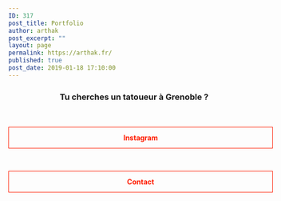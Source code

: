 ```yaml
---
ID: 317
post_title: Portfolio
author: arthak
post_excerpt: ""
layout: page
permalink: https://arthak.fr/
published: true
post_date: 2019-01-18 17:10:00
---
```

<!-- wp:html /-->

<!-- wp:html -->
<div class="row">
<div class="col-12">
<h3 style="line-height: 1.5em;"><center><b>Tu cherches un tatoueur à Grenoble ?</b></a></p>
</div>
<div class="col-sm-6">
<style data-emotion-css="1tgpsiod">.css-1tgpsiod{display:inline-block;border-style:solid;border-width:1px;text-align:center;text-shadow:none;-webkit-transition:color 0.2s linear,background 0.2s linear,border-color 0.2s linear, text-shadow 0.2s linear;transition:color 0.2s linear,background 0.2s linear,border-color 0.2s linear, text-shadow 0.2s linear;-webkit-text-decoration:none;text-decoration:none !important;width:100%;font-weight:bold;padding:12px;background:transparent;}.css-1tgpsio,.css-1tgpsio:focus,.css-1tgpsio:active{border-color:rgb(0,0,0);color:rgb(0,0,0);}.css-1tgpsio:hover{background-color:rgb(0,0,0);color:rgba(255,255,255,1);}</style>
<p> </p>
<p><a class="lp-button-react w-f43c6fc8-825a-d518-6fbb-2d41d1b5c9eb lp-button-react--full is-bold lp-button-react--small lp-button-react--line font-scale-8 line-height-scale-3 css-1tgpsio" contenteditable="false" href="https://instagram.com/arthak" target="_top" rel="noopener noreferrer" data-widget-link="true" data-link-type="external">Instagram</a></style>
</div>
<div class="col-sm-6">
<style data-emotion-css="1tgpsio">.css-1tgpsio{display:inline-block;border-style:solid;border-width:1px;text-align:center;text-shadow:none;-webkit-transition:color 0.2s linear,background 0.2s linear,border-color 0.2s linear, text-shadow 0.2s linear;transition:color 0.2s linear,background 0.2s linear,border-color 0.2s linear, text-shadow 0.2s linear;-webkit-text-decoration:none;text-decoration:none !important;width:100%;font-weight:bold;padding:12px;background:transparent;}.css-1tgpsio,.css-1tgpsio:focus,.css-1tgpsio:active{border-color:rgb(255,28,0);color:rgb(255,28,0);}.css-1tgpsio:hover{background-color:rgb(255,28,0);color:rgba(255,255,255,1);}</style>
<p> </p>
<p><a class="lp-button-react w-f43c6fc8-825a-d518-6fbb-2d41d1b5c9eb lp-button-react--full is-bold lp-button-react--small lp-button-react--line font-scale-8 line-height-scale-3 css-1tgpsio" contenteditable="false" href="/contact" target="_top" rel="noopener noreferrer" data-widget-link="true" data-link-type="external">Contact</a></style>
</div>
</div>
<!-- /wp:html -->